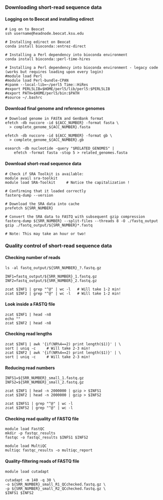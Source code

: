 ### Downloading short-read sequence data

#### Logging on to Beocat and installing edirect
```
# Log on to Beocat
ssh username@headnode.beocat.ksu.edu

# Installing edirect on Beocat
conda install bioconda::entrez-direct

# Installing a Perl dependency into bioconda environment
conda install bioconda::perl-time-hires

# Installing a Perl dependency into bioconda environment - legacy code (works but requires loading upon every login)
#module load Perl
#module load Perl-bundle-CPAN
#cpanm --local-lib=~/perl5 Time::HiRes
#export PERL5LIB=$HOME/perl5/lib/perl5:$PERL5LIB
#export PATH=$HOME/perl5/bin:$PATH
#source ~/.bashrc
```

#### Download final genome and reference genomes
```
# Download genome in FASTA and GenBank format
efetch -db nuccore -id ${ACC_NUMBER} -format fasta \
  > complete_genome_${ACC_NUMBER}.fasta

efetch -db nuccore -id ${ACC_NUMBER} -format gb \
  > complete_genome_${ACC_NUMBER}.gb

esearch -db nucleotide -query "$RELATED_GENOMES" | 
	efetch -format fasta -stop 5 > related_genomes.fasta
```

#### Download short-read sequence data
```
# Check if SRA Toolkit is available:
module avail sra-toolkit
module load SRA-Toolkit		# Notice the capitalization !

# Confirming that it loaded correctly
fasterq-dump --version

# Download the SRA data into cache
prefetch ${SRR_NUMBER}

# Convert the SRA data to FASTQ with subsequent gzip compression
fasterq-dump ${SRR_NUMBER} --split-files --threads 8 -O ./fastq_output
gzip ./fastq_output/${SRR_NUMBER}*.fastq

# Note: This may take an hour or two!
```

### Quality control of short-read sequence data

#### Checking number of reads
```
ls -al fastq_output/${SRR_NUMBER}_?.fastq.gz

INF1=fastq_output/${SRR_NUMBER}_1.fastq.gz
INF2=fastq_output/${SRR_NUMBER}_2.fastq.gz

zcat $INF1 | grep "^@" | wc -l   # Will take 1-2 min!
zcat $INF2 | grep "^@" | wc -l   # Will take 1-2 min!
```

#### Look inside a FASTQ file
```
zcat $INF1 | head -n8
echo ""
zcat $INF2 | head -n8
```

#### Checking read lengths
```
zcat $INF1 | awk '{if(NR%4==2) print length($1)}' | \
sort | uniq -c     # Will take 2-3 min!
zcat $INF2 | awk '{if(NR%4==2) print length($1)}' | \
sort | uniq -c     # Will take 2-3 min!
```

#### Reducing read numbers
```
INFS1=${SRR_NUMBER}_small_1.fastq.gz
INFS2=${SRR_NUMBER}_small_2.fastq.gz

zcat $INF1 | head -n 2000000 | gzip > $INFS1
zcat $INF2 | head -n 2000000 | gzip > $INFS2

zcat $INFS1 | grep "^@" | wc -l
zcat $INFS2 | grep "^@" | wc -l
```

#### Checking read quality of FASTQ file
```
module load FastQC
mkdir -p fastqc_results
fastqc -o fastqc_results $INFS1 $INFS2

module load MultiQC
multiqc fastqc_results -o multiqc_report
```

#### Quality-filtering reads of FASTQ file
```
module load cutadapt

cutadapt -m 140 -q 30 \
-o ${SRR_NUMBER}_small_R1_QCchecked.fastq.gz \
-p ${SRR_NUMBER}_small_R2_QCchecked.fastq.gz \
$INFS1 $INFS2
```

